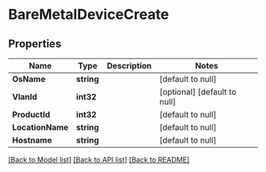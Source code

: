 # BareMetalDeviceCreate

## Properties
Name | Type | Description | Notes
------------ | ------------- | ------------- | -------------
**OsName** | **string** |  | [default to null]
**VlanId** | **int32** |  | [optional] [default to null]
**ProductId** | **int32** |  | [default to null]
**LocationName** | **string** |  | [default to null]
**Hostname** | **string** |  | [default to null]

[[Back to Model list]](../README.md#documentation-for-models) [[Back to API list]](../README.md#documentation-for-api-endpoints) [[Back to README]](../README.md)


